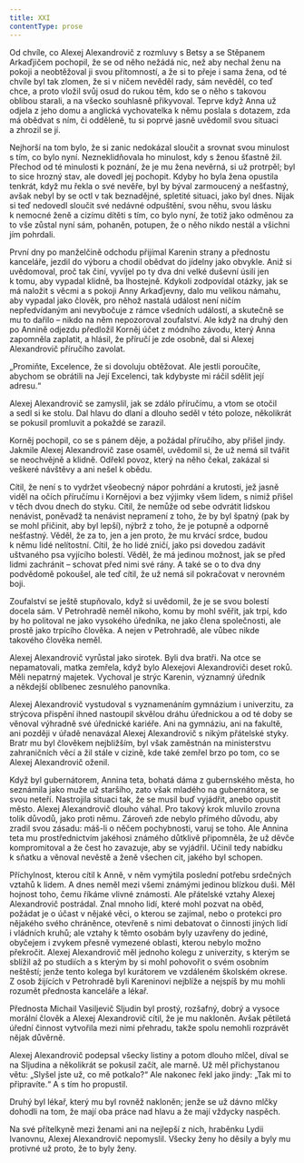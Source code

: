 ```yaml
---
title: XXI
contentType: prose
---
```


Od chvíle, co Alexej Alexandrovič z rozmluvy s Betsy a se Stěpanem Arkaďjičem pochopil, že se od něho nežádá nic, než aby nechal ženu na pokoji a neobtěžoval ji svou přítomností, a že si to přeje i sama žena, od té chvíle byl tak zlomen, že si v ničem nevěděl rady, sám nevěděl, co teď chce, a proto vložil svůj osud do rukou těm, kdo se o něho s takovou oblibou starali, a na všecko souhlasně přikyvoval. Teprve když Anna už odjela z jeho domu a anglická vychovatelka k němu poslala s dotazem, zda má obědvat s ním, či odděleně, tu si poprvé jasně uvědomil svou situaci a zhrozil se jí.

Nejhorší na tom bylo, že si zanic nedokázal sloučit a srovnat svou minulost s tím, co bylo nyní. Nezneklidňovala ho minulost, kdy s ženou šťastně žil. Přechod od té minulosti k poznání, že je mu žena nevěrná, si už protrpěl; byl to sice hrozný stav, ale dovedl jej pochopit. Kdyby ho byla žena opustila tenkrát, když mu řekla o své nevěře, byl by býval zarmoucený a nešťastný, avšak nebyl by se octl v tak beznadějné, spletité situaci, jako byl dnes. Nijak si teď nedovedl sloučit své nedávné odpuštění, svou něhu, svou lásku k nemocné ženě a cizímu dítěti s tím, co bylo nyní, že totiž jako odměnou za to vše zůstal nyní sám, pohaněn, potupen, že o něho nikdo nestál a všichni jím pohrdali.

První dny po manželčině odchodu přijímal Karenin strany a přednostu kanceláře, jezdil do výboru a chodil obědvat do jídelny jako obvykle. Aniž si uvědomoval, proč tak činí, vyvíjel po ty dva dni velké duševní úsilí jen k tomu, aby vypadal klidně, ba lhostejně. Kdykoli zodpovídal otázky, jak se má naložit s věcmi a s pokoji Anny Arkaďjevny, dalo mu velikou námahu, aby vypadal jako člověk, pro něhož nastalá událost není ničím nepředvídaným ani nevybočuje z rámce všedních událostí, a skutečně se mu to dařilo – nikdo na něm nepozoroval zoufalství. Ale když na druhý den po Annině odjezdu předložil Korněj účet z módního závodu, který Anna zapomněla zaplatit, a hlásil, že příručí je zde osobně, dal si Alexej Alexandrovič příručího zavolat.

„Promiňte, Excelence, že si dovoluju obtěžovat. Ale jestli poroučíte, abychom se obrátili na Její Excelenci, tak kdybyste mi ráčil sdělit její adresu.“

Alexej Alexandrovič se zamyslil, jak se zdálo příručímu, a vtom se otočil a sedl si ke stolu. Dal hlavu do dlaní a dlouho seděl v této poloze, několikrát se pokusil promluvit a pokaždé se zarazil.

Korněj pochopil, co se s pánem děje, a požádal příručího, aby přišel jindy. Jakmile Alexej Alexandrovič zase osaměl, uvědomil si, že už nemá sil tvářit se neochvějně a klidně. Odřekl povoz, který na něho čekal, zakázal si veškeré návštěvy a ani nešel k obědu.

Cítil, že není s to vydržet všeobecný nápor pohrdání a krutosti, jež jasně viděl na očích příručímu i Kornějovi a bez výjimky všem lidem, s nimiž přišel v těch dvou dnech do styku. Cítil, že nemůže od sebe odvrátit lidskou nenávist, poněvadž ta nenávist nepramení z toho, že by byl špatný (pak by se mohl přičinit, aby byl lepší), nýbrž z toho, že je potupně a odporně nešťastný. Věděl, že za to, jen a jen proto, že mu krvácí srdce, budou k němu lidé nelítostní. Cítil, že ho lidé zničí, jako psi dovedou zadávit uštvaného psa vyjícího bolestí. Věděl, že má jedinou možnost, jak se před lidmi zachránit – schovat před nimi své rány. A také se o to dva dny podvědomě pokoušel, ale teď cítil, že už nemá sil pokračovat v nerovném boji.

Zoufalství se ještě stupňovalo, když si uvědomil, že je se svou bolestí docela sám. V Petrohradě neměl nikoho, komu by mohl svěřit, jak trpí, kdo by ho politoval ne jako vysokého úředníka, ne jako člena společnosti, ale prostě jako trpícího člověka. A nejen v Petrohradě, ale vůbec nikde takového člověka neměl.

Alexej Alexandrovič vyrůstal jako sirotek. Byli dva bratři. Na otce se nepamatovali, matka zemřela, když bylo Alexejovi Alexandroviči deset roků. Měli nepatrný majetek. Vychoval je strýc Karenin, významný úředník a někdejší oblíbenec zesnulého panovníka.

Alexej Alexandrovič vystudoval s vyznamenáním gymnázium i univerzitu, za strýcova přispění ihned nastoupil skvělou dráhu úřednickou a od té doby se věnoval výhradně své úřednické karié­ře. Ani na gymnáziu, ani na fakultě, ani později v úřadě nenavázal Alexej Alexandrovič s nikým přátelské styky. Bratr mu byl člověkem nejbližším, byl však zaměstnán na ministerstvu zahraničních věcí a žil stále v cizině, kde také zemřel brzo po tom, co se Alexej Alexandrovič oženil.

Když byl gubernátorem, Annina teta, bohatá dáma z gubernského města, ho seznámila jako muže už staršího, zato však mladého na gubernátora, se svou neteří. Nastrojila situaci tak, že se musil buď vyjádřit, anebo opustit město. Alexej Alexandrovič dlouho váhal. Pro takový krok mluvilo zrovna tolik důvodů, jako proti němu. Zároveň zde nebylo přímého důvodu, aby zradil svou zásadu: máš-li o něčem pochybnosti, varuj se toho. Ale Annina teta mu prostřednictvím jakéhosi známého důtklivě připomněla, že už děvče kompromitoval a že čest ho zavazuje, aby se vyjádřil. Učinil tedy nabídku k sňatku a věnoval nevěstě a ženě všechen cit, jakého byl schopen.

Příchylnost, kterou cítil k Anně, v něm vymýtila poslední potřebu srdečných vztahů k lidem. A dnes neměl mezi všemi známými jedinou blízkou duši. Měl hojnost toho, čemu říkáme vlivné známosti. Ale přátelské vztahy Alexej Alexandrovič postrádal. Znal mnoho lidí, které mohl pozvat na oběd, požádat je o účast v nějaké věci, o kterou se zajímal, nebo o protekci pro nějakého svého chráněnce, otevřeně s nimi debatovat o činnosti jiných lidí i vládních kruhů; ale vztahy k těmto osobám byly uzavřeny do jediné, obyčejem i zvykem přesně vymezené oblasti, kterou nebylo možno překročit. Alexej Alexandrovič měl jednoho kolegu z univerzity, s kterým se sblížil až po studiích a s kterým by si mohl pohovořit o svém osobním neštěstí; jenže tento kolega byl kurátorem ve vzdáleném školském okrese. Z osob žijících v Petrohradě byli Kareninovi nejblíže a nejspíš by mu mohli rozumět přednosta kanceláře a lékař.

Přednosta Michail Vasiljevič Sljudin byl prostý, rozšafný, dobrý a vysoce morální člověk a Alexej Alexandrovič cítil, že je mu nakloněn. Avšak pětiletá úřední činnost vytvořila mezi nimi přehradu, takže spolu nemohli rozprávět nějak důvěrně.

Alexej Alexandrovič podepsal všecky listiny a potom dlouho mlčel, díval se na Sljudina a několikrát se pokusil začít, ale marně. Už měl přichystanou větu: „Slyšel jste už, co mě potkalo?“ Ale nakonec řekl jako jindy: „Tak mi to připravíte.“ A s tím ho propustil.

Druhý byl lékař, který mu byl rovněž nakloněn; jenže se už dávno mlčky dohodli na tom, že mají oba práce nad hlavu a že mají vždycky naspěch.

Na své přítelkyně mezi ženami ani na nejlepší z nich, hraběnku Lydii Ivanovnu, Alexej Alexandrovič nepomyslil. Všecky ženy ho děsily a byly mu protivné už proto, že to byly ženy.
